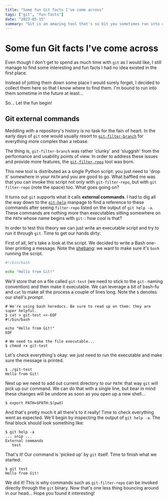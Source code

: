 ```yaml
---
title: "Some fun Git facts I've come across"
tags: ["git", "fun-facts"]
date: "2023-05-15"
summary: "Git is an amazing tool that's so bit you sometimes run into quirks: I'm just writing them down!"
---
```


# Some fun Git facts I've come across
Even though I don't get to spend as much time with `git` as I would like, I still
manage to find some interesting and fun facts I had no idea existed in the first place.

Instead of jotting them down some place I would surely forget, I decided to collect them
here so that I know where to find them. I'm bound to run into them sometime in the future
at least...

So... Let the fun begin!

## Git external commands
Meddling with a repository's history is no task for the fain of heart. In the early days of
`git` one would usually resort to [`git-filter-branch`](https://git-scm.com/docs/git-filter-branch)
for everything more complex than a rebase.

The thing is, `git-filter-branch` was rather 'clunky' and 'sluggish' from the performance and
usability points of view. In order to address these issues and provide more features, the
[`git-filter-repo`](https://github.com/newren/git-filter-repo) tool was born.

This new tool is distributed as a single Python script: you just need to 'drop it' somewhere in
your `PATH` and you are good to go. What baffled me was that you can invoke this script not
only with `git-filter-repo`, but with `git filter-repo` (note the space) too. What goes going on?

It turns out `git` supports what it calls **external commands**. I had to dig all the way down to
the [`git-help`](https://git-scm.com/docs/git-help) manpage to find a reference to these commands
after seeing `filter-repo` listed on the output of `git help -a`. These commands are nothing
more than executables sitting somewhere on the `PATH` whose name begins with `git-`: how cool is that?

In order to test this theory we can just write an executable script and try to run it through `git`.
Time to get our hands dirty:

First of all, let's take a look at the script. We decided to write a Bash one-liner printing a message.
Note the [shebang](https://en.wikipedia.org/wiki/Shebang_(Unix)): we want to make sure it's `bash` running
the script.

```bash
#!/bin/bash

echo "Hello from Git!"
```

We'll store that on a file called `git-test` (we need to stick to the `git-` naming convention) and then
make it executable. We can leverage a bit of bash-fu and `cat` to make all the process a couple of lines
long. Note the `$` denotes our shell's *prompt*.

```shell
# We're using bash heredocs. Be sure to read up on them: they are super helpful.
$ cat > git-test <<-EOF
#!/bin/bash

echo "Hello from Git!"
EOF

# We need to make the file executable...
$ chmod +x git-test
```

Let's check everything's okay: we just need to run the executable and make sure the message is printed.

```shell
$ ./git-test
Hello from Git!
```
Next up we need to add out current directory to our `PATH`: that way `git` will pick up our command. We
can do that with a single line, but bear in mind these changes will be undone as soon as you open up a
new shell...

```shell
$ export PATH=$PATH:$(pwd)
```

And that's pretty much it all there's to it really! Time to check everything went as expected. We'll begin
by inspecting the output of `git help -a`. The final block should look something like:

```shell
$ git help -a
... snip ...
External commands
   test
```

That's it! Our command is 'picked up' by `git` itself. Time to finish what we started:

```shell
$ git test
Hello from Git!
```

We did it! This is why commands such as `git-filter-repo` can be invoked directly through the `git` binary.
Now that's one less thing bouncing around in our head... Hope you found it interesting!
